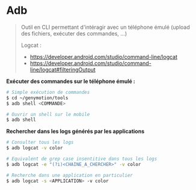 # Adb

> Outil en CLI permettant d'intéragir avec un téléphone émulé (upload des fichiers, exécuter des commandes, ...)
>
> Logcat : 
>
> - https://developer.android.com/studio/command-line/logcat
> - https://developer.android.com/studio/command-line/logcat#filteringOutput

**Exécuter des commandes sur le téléphone émulé :**

```bash
# Simple exécution de commandes
$ cd ~/genymotion/tools
$ adb shell <COMMANDE>

# Ouvrir un shell sur le mobile
$ adb shell
```

**Rechercher dans les logs générés par les applications**

```bash
# Consulter tous les logs
$ adb logcat -v color

# Equivalent de grep case insentitive dans tous les logs 
$ adb logcat -e "(?i)<CHAINE_A_CHERCHER>" -v color

# Recherche dans une application en particulier
$ adb logcat -s <APPLICATION> -v color
```






